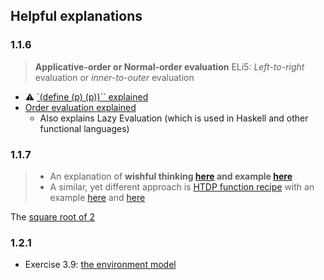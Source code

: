 ## Helpful explanations

### 1.1.6

> **Applicative-order or Normal-order evaluation**
> ELi5: _Left-to-right_ evaluation or _inner-to-outer_ evaluation

- ⚠️ [`(define (p) (p))`` explained](https://sicp-solutions.net/post/sicp-solution-exercise-1-5/)
- [Order evaluation explained](https://sookocheff.com/post/fp/evaluating-lambda-expressions/#comparison)
    - Also explains Lazy Evaluation (which is used in Haskell and other functional languages)

### 1.1.7

> - An explanation of **wishful thinking [here](https://wiki.c2.com/?WishfulThinking) and example [here](https://swiftindepth.com/articles/lets-make-a-music-teacher-2/)**
> - A similar, yet different approach is [HTDP function recipe](https://htdp.org/2019-02-24/part_one.html#%28part._sec~3adesign-func%29) with an example [here](https://ics.uci.edu/~kay/courses/31/design-recipe.html) and [here](https://www.cs.toronto.edu/~david/course-notes/csc110-111/02-functions/07-the-function-design-recipe.html)

The [square root of 2](https://en.wikipedia.org/wiki/Square_root_of_2)

### 1.2.1

- Exercise 3.9: [the environment model](https://www.lvguowei.me/post/sicp-goodness-environment-model/)